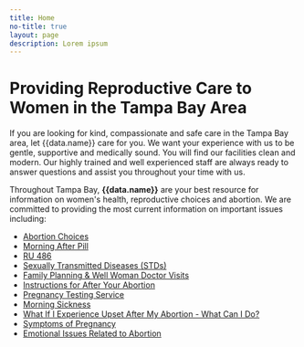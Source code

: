 ```yaml
---
title: Home
no-title: true
layout: page
description: Lorem ipsum
---
```


Providing Reproductive Care to Women in the Tampa Bay Area
==========================================================

If you are looking for kind, compassionate and safe care in the Tampa
Bay area, let {{data.name}} care for you.  We want your experience with
us to be gentle, supportive and medically sound.  You will find our
facilities clean and modern.  Our highly trained and well experienced
staff are always ready to answer questions and assist you throughout
your time with us.

Throughout Tampa Bay, **{{data.name}}** are your best resource for
information on women's health, reproductive choices and abortion.  We
are committed to providing the most current information on important
issues including:

- [Abortion Choices]
- [Morning After Pill]
- [RU 486]
- [Sexually Transmitted Diseases (STDs)]
- [Family Planning & Well Woman Doctor Visits]
- [Instructions for After Your Abortion]
- [Pregnancy Testing Service]
- [Morning Sickness]
- [What If I Experience Upset After My Abortion - What Can I Do?]
- [Symptoms of Pregnancy]
- [Emotional Issues Related to Abortion]

[Abortion Choices]: #
[Morning After Pill]: #
[RU 486]: #
[Sexually Transmitted Diseases (STDs)]: #
[Family Planning & Well Woman Doctor Visits]: #
[Instructions for After Your Abortion]: #
[Pregnancy Testing Service]: #
[Morning Sickness]: #
[What If I Experience Upset After My Abortion - What Can I Do?]: #
[Symptoms of Pregnancy]: #
[Emotional Issues Related to Abortion]: #

